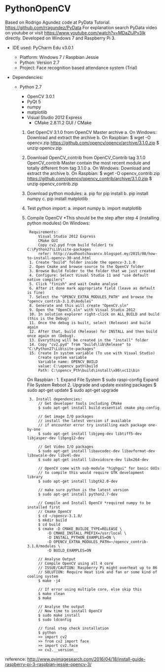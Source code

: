 # PythonOpenCV

Based on Rodrigo Agundez code at PyData Tutorial. https://github.com/rragundez/PyData
For explanation search PyData video on youtube or visit https://www.youtube.com/watch?v=MDaZtJPv3Ik directly.
Developed on Windows 7 and Raspberry Pi 3.

- IDE used: PyCharm Edu v3.0.1
	- Platform: Windows 7 / Raspbian Jessie
	- Python: Version 2.7
	- Project: Face recognition based attendance system (Trial)
  
  
- Dependencies:
  - Python 2.7
    - OpenCV 3.0.1
    - PyQt 5
    - numpy
    - matplotlib
    - Visual Studio 2012 Express
		- CMake 2.8.11.2 GUI / CMake

	1. Get OpenCV 3.1.0 from OpenCV Master archive
		a. On Windows: Download and extract the archive
		b. On Raspbian:
			$ wget -O opencv.zip https://github.com/opencv/opencv/archive/3.1.0.zip
			$ unzip opencv.zip
	
	2. Download OpenCV_contrib from OpenCV_Contrib tag 3.1.0
		OpenCV_contrib Master contain the most recent module and totally different from tag 3.1.0
		a. On Windows: Download and extract the archive
		b. On Raspbian:
			$ wget -O opencv_contrib.zip https://github.com/opencv/opencv_contrib/archive/3.1.0.zip
			$ unzip opencv_contrib.zip
			
	3. Download python modules:
		a. pip for pip install
		b. pip install numpy
		c. pip install matplotlib

	4. Test python import:
		a. import numpy
		b. import matplotlib
	
		
	5. Compile OpenCV 
	*This should be the step after step 4 (installing python modules)
		On Windows:
		
			Requirements: 
				Visual Studio 2012 Express
				CMake GUI
				Copy cv2.pyd from build folder1 to C:\Python27\Lib\site-packages
				refer: http://audhootchavancv.blogspot.my/2015/08/how-to-install-opencv-30-and.html
			1. Create "build" folder inside the opencv-3.1.0
			2. Open Cmake and browse source to the OpenCV folder
			3. Browse Build folder to the folder that we just created
			4. Configure: Select Visual Studio 11 and "use default native compilers"
			5. Click "finish" and wait Cmake analyse 
			6. After it done mark appropriate field (leave as default is fine)
			7. Select the "OPENCV_EXTRA_MODULES_PATH" and browse the "opencv_contrib-3.1.0\modules"
			8. Generate and this will create "OpenCV.sln" 
			9. Open the "OpenCV.sln" with Visual Studio 2012
			10. In solution explorer right-click on ALL_BUILD and build (this is the Debug)
			11. Once the debug is built, select (Release) and build again
			12. After that, build (Release) for INSTALL and then build once again on (Debug).
			13. Everything will be created in the "install" folder
			14. Copy "cv2.pyd" from "build\lib\Release" to "C:\Python27\Lib\site-packages"
			15. Create In system variable (To use with Visual Studio)
				Create system variable
				Variable name: OPENCV_BUILD
				value: C:\opencv_path\build
				Path: C:\opencv_Pth\build\install\x86\vc11\bin
			
		
		On Raspbian :
			1. Expand File System
				$ sudo raspi-config
					Expand File System
					Reboot
			2. Upgrade and update existing packages
				$ sudo apt-get update
				$ sudo apt-get upgrade
				
			3. Install dependencies:
				// Get developer tools including CMake
				$ sudo apt-get install build-essential cmake pkg-config
				
				// Get image I/O packages
				// install the latest version if available
				// if encounter error try installing each package one-by-one
				$ sudo apt-get install libjpeg-dev libtiff5-dev libjasper-dev libpng12-dev
				
				// Get Video I/O packages
				$ sudo apt-get install libavcodec-dev libavformat-dev libswcale-dev libv4l-dev
				$ sudo apt-get install libxvidcore-dev libx264-dev
				
				// OpenCV come with sub-module "highgui" for basic GUIs
				// to compile this would require GTK development library
				$ sudo apt-get install libgtk2.0-dev
				
				// make sure python is the latest version
				$ sudo apt-get install python2.7-dev
				
				// Compile and Install OpenCV *required numpy to be installed first
				// Cmake OpenCV
				$ cd ~/opencv-3.1.0/
				$ mkdir build
				$ cd build
				$ cmake -D CMAKE_BUILDE_TYPE=RELEASE \
				    -D CMAKE_INSTALL_PREFIX=/usr/local \
				    -D INSTALL_PYTHON_EXAMPLES=ON \
				    -D OPENCV_EXTRA_MODULES_PATH=~/opencv_contrib-3.1.0/modules \
				    -D BUILD_EXAMPLES=ON
				
				// Analyse Output
				// Compile OpenCV using all 4 core 
				// ISSUE/CAUTION: Raspberry Pi might overheat up to 86
				// SOLUTION: Require Heat sink and fan or some kind of cooling system
				$ make -j4 
				
				// If error using multiple core, else skip this
				$ make clean
				$ make 
				
				// Analyse the output
				// Now time to install OpenCV
				$ sudo make install
				$ sudo ldconfig
				
				// final step check installation
				$ python
				>> import cv2
				>> from cv2 import face
				>> import cv2.face
				>> cv2.__version__
			
reference: http://www.pyimagesearch.com/2016/04/18/install-guide-raspberry-pi-3-raspbian-jessie-opencv-3/
